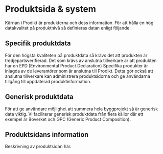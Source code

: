 # Produktsida & system

Kärnan i Prodikt är produkterna och dess information. För att hålla en hög datakvalitet på produktnivå så definieras datan enligt följande:

## Specifik produktdata

För den högsta kvaliteten på produktdata så krävs det att produkten är tredjepartsverifierad. Det som krävs av anslutna tillverkare är att produkten har en EPD (Environmental Product Declaration) Specifika produkter är inlagda av de leverantörer som är anslutna till Prodikt. 
Detta gör också att anslutna tillverkare kan administrera produktsidorna och ge användarna tillgång till uppdaterad produktinformation.

## Generisk produktdata

För att ge användare möjlighet att summera hela byggprojekt så är generisk data viktig. Vi faciliterar generisk produktdata från flera källor där ett exempel är Boverket och GPC (Generic Product Composition).


## Produktsidans information

Beskrivning av produktsidan här.



